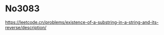 # No3083

https://leetcode.cn/problems/existence-of-a-substring-in-a-string-and-its-reverse/description/
